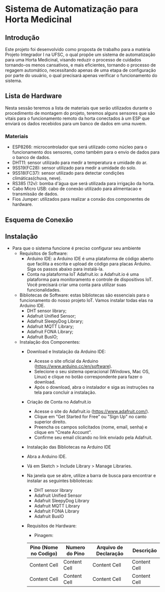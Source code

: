 # Sistema de Automatização para Horta Medicinal
 ##  Introdução

 Este projeto foi desenvolvido como proposta de trabalho para a matéria Projeto Integrador I na UFSC, o qual propõe um sistema de automatização para uma Horta Medicinal, visando reduzir o processo de cuidados tornando-os menos cansativos, e mais eficientes, tornando o processo de regagem automático, necessitando apenas de uma etapa de configuração por parte do usuário, o qual precisará apenas verificar o funcionamento do sistema.

##  Lista de Hardware 

Nesta sessão teremos a lista de materiais que serão utilizados durante o procedimento de montagem do projeto, teremos alguns sensores que são vitais para o funcionamento remoto da horta conectados à um ESP que enviará os dados recebidos para um banco de dados em uma nuvem.

### Materiais
- ESP8266: microcontrolador que será utilizado como núcleo para o funcionamento dos sensores, como também para o envio de dados para o banco de dados.
- DHT11: sensor utilizado para medir a temperatura e umidade do ar.
- 9SS19(FC28): sensor utilizado para medir a umidade do solo.
- 9SS18(FC37): sensor utilizado para detectar condições climáticas(chuva, neve).
- RS385 (12v): bomba d'água que será utilizada para irrigação da horta.
- Cabo Micro USB: cabo de conexão utilizado para alimentacao e transmissão de dados.
- Fios Jumper: utilizados para realizar a conxão dos componentes de hardware.

## Esquema de Conexão

## Instalação
 - Para que o sistema funcione é preciso configurar seu ambiente
   - Requisitos de Software:
      - Arduino IDE: a Arduino IDE é uma plataforma de código aberto que facilita a escrita e upload de código para placas Arduino. Siga os passos abaixo para instalá-la.
      - Conta na plataforma IoT Adafruit.io: a Adafruit.io é uma plataforma para monitoramento e controle de dispositivos IoT. Você precisará criar uma conta para utilizar suas funcionalidades.
   - Bibliotecas de Software: estas bibliotecas são essenciais para o funcionamento do nosso projeto IoT. Vamos instalar todas elas na Arduino IDE.
     - DHT sensor library;
     - Adafruit Unified Sensor;
     - Adafruit SleepyDog Library;
     - Adafruit MQTT Library;
     - Adafruit FONA Library;
     - Adafruit BusIO;
   - Instalação dos Componentes:
     - Download e Instalação da Arduino IDE:
       - Acesse o site oficial da Arduino (https://www.arduino.cc/en/software).
       - Selecione o seu sistema operacional (Windows, Mac OS, Linux) e clique no botão correspondente para fazer o download.
       - Após o download, abra o instalador e siga as instruções na tela para concluir a instalação.
     - Criação de Conta no Adafruit.io
       - Acesse o site do Adafruit.io (https://www.adafruit.com/).
       - Clique em "Get Started for Free" ou "Sign Up" no canto superior direito.
       - Preencha os campos solicitados (nome, email, senha) e clique em "Create Account".
       - Confirme seu email clicando no link enviado pela Adafruit.
     -  Instalação das Bibliotecas na Arduino IDE
       - Abra a Arduino IDE.
       - Vá em Sketch > Include Library > Manage Libraries.
       - Na janela que se abre, utilize a barra de busca para encontrar e instalar as seguintes bibliotecas:
         - DHT sensor library
         - Adafruit Unified Sensor
         - Adafruit SleepyDog Library
         - Adafruit MQTT Library
         - Adafruit FONA Library
         - Adafruit BusIO
     - Requisitos de Hardware:
       - Pinagem:
       
       | Pino (Nome no Codigo)  | Numero do Pino | Arquivo de Declaração | Descrição |
       | ------------- | ------------- | ------------- | ------------- |
       | Content Cell  | Content Cell  | Content Cell  | Content Cell  |
       | Content Cell  | Content Cell  | Content Cell  | Content Cell  |

  
 
 
 

